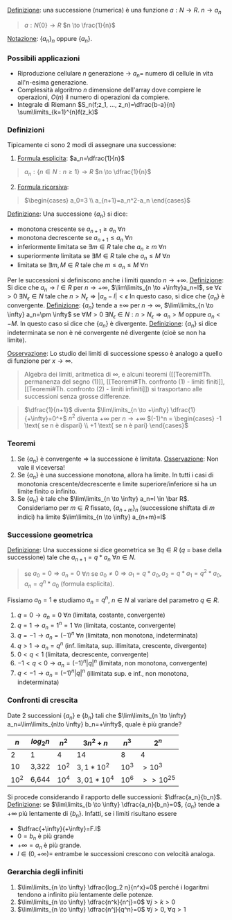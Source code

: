 <u>Definizione</u>: una successione (numerica) è una funzione
$a:N \to R$.
$n \to a_n$

> $a:N\{0\} \to R$
> $n \to \frac{1}{n}$

<u>Notazione</u>: $\{a_n\}_n$ oppure $\{a_n\}$.

### Possibili applicazioni
- Riproduzione cellulare
	$n$ generazione -> $a_n$= numero di cellule in vita all'n-esima generazione.
- Complessità algoritmo
	$n$ dimensione dell'array dove compiere le operazioni, $O(n)$ il numero di operazioni da compiere.
- Integrale di Riemann
	$S_n(f;z_1, ..., z_n)=\dfrac{b-a}{n} \sum\limits_{k=1}^{n}f(z_k)$

### Definizioni
Tipicamente ci sono 2 modi di assegnare una successione:
1. <u>Formula esplicita</u>: $a_n=\dfrac{1}{n}$
>$a_n:\{n \in N:n \geq 1\} \to R$
>$n \to \dfrac{1}{n}$
2. <u>Formula ricorsiva</u>: 
> $\begin{cases} a_0=3 \\ a_{n+1}=a_n^2-a_n \end{cases}$ 

<u>Definizione</u>: Una successione $\{a_n\}$ si dice:
- monotona crescente se $a_{n+1} \geq a_n$   $\forall n$
- monotona decrescente se $a_{n+1} \leq a_n$   $\forall n$
- inferiormente limitata se $\exists m \in R$ tale che $a_n \geq m$   $\forall n$
- superiormente limitata se $\exists M \in R$ tale che $a_n \leq M$   $\forall n$
- limitata se $\exists m, M \in R$ tale che $m \leq a_n \leq M$    $\forall n$

Per le successioni si definiscono anche i limiti quando $n \to +\infty$.
<u>Definizione</u>: Si dice che $a_n \to l \in R$ per $n \to +\infty$, $\lim\limits_{n \to +\infty}a_n=l$, se $\forall \epsilon >0$ $\exists N_{\epsilon} \in N$ tale che $n>N_{\epsilon} \Rightarrow |a_n-l|<\epsilon$
In questo caso, si dice che $\{a_n\}$ è convergente.
<u>Definizione</u>: $\{a_n\}$ tende a $\pm \infty$ per $n \to \infty$, $\lim\limits_{n \to \infty} a_n=\pm \infty$ se $\forall M>0$ $\exists N_{\epsilon} \in N : n>N_{\epsilon} \Rightarrow a_n >M$ oppure $a_n <-M$.
In questo caso si dice che $\{a_n\}$ è divergente.
<u>Definizione</u>: $\{a_n\}$ si dice indeterminata se non è né convergente né divergente (cioè se non ha limite).

<u>Osservazione</u>: Lo studio dei limiti di successione spesso è analogo a quello di funzione per $x \to \infty$.
> Algebra dei limiti, aritmetica di $\infty$, e alcuni teoremi ([[Teoremi#Th. permanenza del segno (1)]], [[Teoremi#Th. confronto (1) - limiti finiti]], [[Teoremi#Th. confronto (2) - limiti infiniti]]) si trasportano alle successioni senza grosse differenze.

> $\dfrac{1}{n+1}$ diventa $\lim\limits_{n \to +\infty} \dfrac{1}{+\infty}=0^+$
> $n^2$ diventa $+\infty$ per $n \to +\infty$
> $(-1)^n = \begin{cases} -1 \text{   se n è dispari} \\ +1 \text{   se n è pari} \end{cases}$

### Teoremi
1. Se $\{a_n\}$ è convergente $\Rightarrow$ la successione è limitata.
	<u>Osservazione</u>: Non vale il viceversa!
2. Se $\{a_n\}$ è una successione monotona, allora ha limite. In tutti i casi di monotonia crescente/decrescente e limite superiore/inferiore si ha un limite finito o infinito.
3. Se $\{a_n\}$ è tale che $\lim\limits_{n \to \infty} a_n=l \in \bar R$.
	Consideriamo per $m \in R$ fissato, $\{a_{n+m}\}_n$ (successione shiftata di $m$ indici) ha limite $\lim\limits_{n \to \infty} a_{n+m}=l$

### Successione geometrica
<u>Definizione</u>: Una successione si dice geometrica se $\exists q \in R$ ($q$ = base della successione) tale che $a_{n+1}=q*a_n$   $\forall n \in N$.

> se $a_0=0 \Rightarrow a_n=0$  $\forall n$
> se $a_0 \neq 0 \Rightarrow a_1=q*a_0, a_2=q*a_1=q^2*a_0, a_n=q^n*a_0$ (formula esplicita).

Fissiamo $a_0=1$ e studiamo $a_n=q^n$, $n \in N$ al variare del parametro $q \in R$.
1. $q=0 \to a_n=0$  $\forall n$ (limitata, costante, convergente)
2. $q=1 \to a_n=1^n=1$  $\forall n$ (limitata, costante, convergente)
3. $q=-1 \to a_n=(-1)^n$   $\forall n$ (limitata, non monotona, indeterminata)
4. $q>1 \to a_n=q^n$ (inf. limitata, sup. illimitata, crescente, divergente)
5. $0<q<1$ (limitata, decrescente, convergente)
6. $-1<q<0 \to a_n=(-1)^n |q|^n$ (limitata, non monotona, convergente)
7. $q<-1 \to a_n=(-1)^n |q|^n$ (illimitata sup. e inf., non monotona, indeterminata)

### Confronti di crescita
Date 2 successioni $\{a_n\}$ e $\{b_n\}$ tali che $\lim\limits_{n \to \infty} a_n=\lim\limits_{n\to \infty} b_n=+\infty$, quale è più grande?

| $n$    | $log_{2} n$ | $n^2$  | $3n^2+n$    | $n^3$  | $2^n$       |
| ------ | ----------- | ------ | ----------- | ------ | ----------- |
| 2      | 1           | 4      | 14          | 8      | 4           |
| 10     | 3,322       | $10^2$ | $3,1*10^2$  | $10^3$ | $>10^3$     |
| $10^2$ | 6,644       | $10^4$ | $3,01*10^4$ | $10^6$ | $>>10^{25}$ |
Si procede considerando il rapporto delle successioni: $\dfrac{a_n}{b_n}$.
<u>Definizione</u>: se $\lim\limits_{b \to \infty} \dfrac{a_n}{b_n}=0$, $\{a_n\}$ tende a $+\infty$ più lentamente di $\{b_n\}$.
Infatti, se i limiti risultano essere
- $\dfrac{+\infty}{+\infty}=F.I$
- $0=b_n$ è più grande
- $+\infty=a_n$ è più grande.
- $l \in (0, +\infty)=$ entrambe le successioni crescono con velocità analoga.

### Gerarchia degli infiniti
1. $\lim\limits_{n \to \infty} \dfrac{log_2 n}{n^x}=0$ perché i logaritmi tendono a infinito più lentamente delle potenze.
2. $\lim\limits_{n \to \infty} \dfrac{n^k}{n^j}=0$   $\forall j>k>0$
3. $\lim\limits_{n \to \infty} \dfrac{n^j}{q^n}=0$   $\forall j>0$, $\forall q>1$